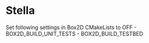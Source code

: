 # Stella

Set following settings in Box2D CMakeLists to OFF
    - BOX2D_BUILD_UNIT_TESTS
    - BOX2D_BUILD_TESTBED